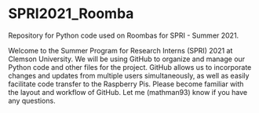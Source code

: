 # SPRI2021_Roomba
Repository for Python code used on Roombas for SPRI - Summer 2021.

Welcome to the Summer Program for Research Interns (SPRI) 2021 at Clemson University. We will be using GitHub to organize and manage our Python code and other files for the project. GitHub allows us to incorporate changes and updates from multiple users simultaneously, as well as easily facilitate code transfer to the Raspberry Pis. Please become familiar with the layout and workflow of GitHub. Let me (mathman93) know if you have any questions.
